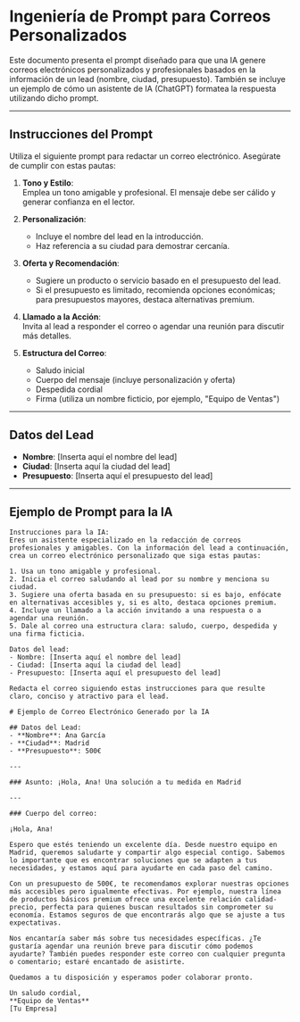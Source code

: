 # Ingeniería de Prompt para Correos Personalizados

Este documento presenta el prompt diseñado para que una IA genere correos electrónicos personalizados y profesionales basados en la información de un lead (nombre, ciudad, presupuesto). También se incluye un ejemplo de cómo un asistente de IA (ChatGPT) formatea la respuesta utilizando dicho prompt.

---

## Instrucciones del Prompt

Utiliza el siguiente prompt para redactar un correo electrónico. Asegúrate de cumplir con estas pautas:

1. **Tono y Estilo**:  
   Emplea un tono amigable y profesional. El mensaje debe ser cálido y generar confianza en el lector.

2. **Personalización**:  
   - Incluye el nombre del lead en la introducción.  
   - Haz referencia a su ciudad para demostrar cercanía.

3. **Oferta y Recomendación**:  
   - Sugiere un producto o servicio basado en el presupuesto del lead.  
   - Si el presupuesto es limitado, recomienda opciones económicas; para presupuestos mayores, destaca alternativas premium.

4. **Llamado a la Acción**:  
   Invita al lead a responder el correo o agendar una reunión para discutir más detalles.

5. **Estructura del Correo**:  
   - Saludo inicial  
   - Cuerpo del mensaje (incluye personalización y oferta)  
   - Despedida cordial  
   - Firma (utiliza un nombre ficticio, por ejemplo, "Equipo de Ventas")

---

## Datos del Lead

- **Nombre**: [Inserta aquí el nombre del lead]  
- **Ciudad**: [Inserta aquí la ciudad del lead]  
- **Presupuesto**: [Inserta aquí el presupuesto del lead]

---

## Ejemplo de Prompt para la IA

```plaintext
Instrucciones para la IA:
Eres un asistente especializado en la redacción de correos profesionales y amigables. Con la información del lead a continuación, crea un correo electrónico personalizado que siga estas pautas:

1. Usa un tono amigable y profesional.
2. Inicia el correo saludando al lead por su nombre y menciona su ciudad.
3. Sugiere una oferta basada en su presupuesto: si es bajo, enfócate en alternativas accesibles y, si es alto, destaca opciones premium.
4. Incluye un llamado a la acción invitando a una respuesta o a agendar una reunión.
5. Dale al correo una estructura clara: saludo, cuerpo, despedida y una firma ficticia.

Datos del lead:
- Nombre: [Inserta aquí el nombre del lead]
- Ciudad: [Inserta aquí la ciudad del lead]
- Presupuesto: [Inserta aquí el presupuesto del lead]

Redacta el correo siguiendo estas instrucciones para que resulte claro, conciso y atractivo para el lead.

# Ejemplo de Correo Electrónico Generado por la IA

## Datos del Lead:
- **Nombre**: Ana García  
- **Ciudad**: Madrid  
- **Presupuesto**: 500€  

---

### Asunto: ¡Hola, Ana! Una solución a tu medida en Madrid  

---

### Cuerpo del correo:  

¡Hola, Ana!  

Espero que estés teniendo un excelente día. Desde nuestro equipo en Madrid, queremos saludarte y compartir algo especial contigo. Sabemos lo importante que es encontrar soluciones que se adapten a tus necesidades, y estamos aquí para ayudarte en cada paso del camino.  

Con un presupuesto de 500€, te recomendamos explorar nuestras opciones más accesibles pero igualmente efectivas. Por ejemplo, nuestra línea de productos básicos premium ofrece una excelente relación calidad-precio, perfecta para quienes buscan resultados sin comprometer su economía. Estamos seguros de que encontrarás algo que se ajuste a tus expectativas.  

Nos encantaría saber más sobre tus necesidades específicas. ¿Te gustaría agendar una reunión breve para discutir cómo podemos ayudarte? También puedes responder este correo con cualquier pregunta o comentario; estaré encantado de asistirte.  

Quedamos a tu disposición y esperamos poder colaborar pronto.  

Un saludo cordial,  
**Equipo de Ventas**  
[Tu Empresa]  
